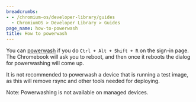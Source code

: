 ```yaml
---
breadcrumbs:
- - /chromium-os/developer-library/guides
  - ChromiumOS > Developer Library > Guides
page_name: how-to-powerwash
title: How to powerwash
---
```


You can [powerwash](https://support.google.com/chromebook/answer/183084#:~:text=and%20info%20(important)-,Factory%20reset%20your%20Chromebook,-Sign%20out%20of) if you do `Ctrl + Alt + Shift + R` on
the sign-in page. The Chromebook will ask you to reboot, and then once it
reboots the dialog for powerwashing will come up.

It is not recommended to powerwash a device that is running a test image, as
this will remove rsync and other tools needed for deploying.

Note: Powerwashing is not available on managed devices.
